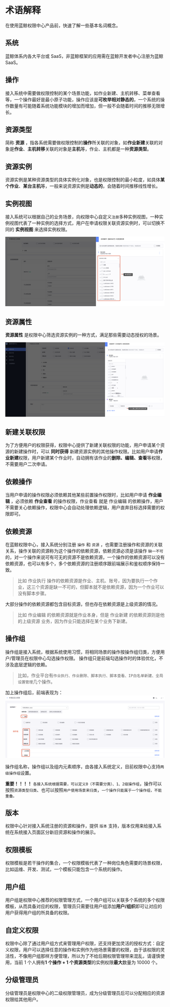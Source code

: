 # 术语解释

在使用蓝鲸权限中心产品前，快速了解一些基本名词概念。

## 系统 

蓝鲸体系内各大平台或 SaaS，非蓝鲸框架的应用需在蓝鲸开发者中心注册为蓝鲸 SaaS。

## 操作 

接入系统中需要做权限控制的某个场景功能，如作业新建、主机转移、菜单查看等，一个操作最好是最小原子功能，操作应该是**可枚举相对静态的**，一个系统的操作数量有可能随着系统功能模块的增加而增加，但一般不会随着时间的推移无限增长。

## 资源类型

简称 **资源** ，指各系统需要做权限控制的**操作**所关联的对象，如**作业新建**关联的对象是**作业**、**主机转移**关联的对象是**主机**等，作业、主机都是一种**资源类型**。

## 资源实例 

资源实例是某种资源类型的具体实例化对象，也是权限控制的最小粒度，如具体**某个作业**、**某台主机**等，一般来说资源实例是**动态的**，会随着时间推移线性增长。 

## 实例视图

接入系统可以根据自己的业务场景，向权限中心自定义`注册`多种实例视图，一种实例视图代表了一种实例的选择方式，用户在申请权限关联资源实例时，可以切换不同的 **实例视图** 来选择实例权限。

![image-20210322111756643](Trem/image-20210322111756643.png)

## 资源属性

**资源属性** 是权限中心筛选资源实例的一种方式，满足那些需要动态授权的场景。

![image-20210409154928258](Trem/image-20210409154928258.png)

## 新建关联权限

为了方便用户的权限获得，权限中心提供了新建关联权限的功能，用户申请某个资源的新建操作时，可以 **同时获得** 新建资源实例的其他操作权限。比如用户申请**作业新建**权限，用户新建某个作业时，自动拥有该作业的**删除、编辑、查看**等权限，不需要用户二次申请。

## 依赖操作

当用户申请的操作权限必须依赖其他某些前置操作权限时，比如用户申请 **作业编辑** ，必须依赖 **作业查看** 的操作权限，作业查看 就是 作业编辑 的依赖操作，用户不需要关心依赖操作，权限中心会自动处理依赖逻辑，用户直奔目标选择需要的权限即可。

## 依赖资源

在蓝鲸权限中心，接入系统分别注册 `操作` 和 `资源` ，也需要注册操作和资源的关联关系，操作关联的资源称为这个操作的依赖资源，依赖资源必须是该操作 `缺一不可` 的，对一个操作来说可有可无的资源不是依赖资源，一个操作的依赖资源可以没有依赖资源，也可以有多个，多个依赖资源的注册顺序跟前端展示和鉴权顺序保持一致。

> 比如 作业执行 操作的依赖资源是作业、主机、账号，因为要执行一个作业，这三个资源是缺一不可的，但脚本就不是依赖资源，因为一个作业可以没有脚本步骤。

大部分操作的依赖资源都包含目标资源，但也存在依赖资源是上级资源的情况。

> 比如 作业编辑 的依赖资源就是作业本身，但是 作业新建 的依赖资源则是他的上级资源 业务，因为作业只能选择在某个业务下新建。

## 操作组

操作组是接入系统，根据系统使用习惯，将相同场景的操作按操作组归类，方便用户/管理员在权限中心勾选操作权限。
操作组只是前端勾选操作时的体验优化，不涉及底层逻辑的依赖。

> 比如，作业平台有`作业执行、作业删除、脚本执行、脚本查看、IP白名单新建、全局设置管理`几个操作。

加上操作组后，前端表现为：
![image-20210322111439099](Trem/image-20210322111439099.png)

操作组名称，操作组以及组内元素顺序，由各接入系统定义，目前权限中心支持`两级操作组`设置。

**重要！！！！**
`各接入系统根据需要，可以定义0（不需要分类）、1、2级操作组`，操作可以按照`资源类型归类`、也可以按照`用户使用场景来归类`，`一个操作只能属于一个操作组，不能重叠。`

## 版本

权限中心针对接入系统注册的资源和操作，提供 `版本` 支持，版本仅用来给接入系统在系统接入页面区分新旧资源和操作的展示。

## 权限模板

权限模板是若干操作的集合，一个权限模板代表了一种岗位角色需要的场景权限，比如运维、开发、测试，一个模板只能包含一个系统的操作。

## 用户组

用户组是权限中心推荐的权限管理方式，一个用户组可以关联多个系统的多个权限模板，从而具备对应的权限，管理员只需要往用户组添加**用户/组织**即可让对应的用户获得用户组的所具备的权限。

## 自定义权限

权限中心除了通过用户组方式来管理用户权限，还支持更加灵活的授权方式：自定义权限，用户可以选择任意的操作和实例作为他场景需要的权限，由于该权限的灵活性，不像用户组那样方便管理，所以为了不给后期权限管理带来混乱，请谨慎使用，当前 1 个人拥有**1 个操作 + 1 个资源类型**的实例权限**最大**数量为 10000 个。

## 分级管理员

分级管理员是权限中心的二级权限管理员，成为分级管理员后可以分配相应的资源权限给其他用户。

